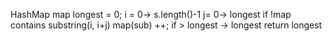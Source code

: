 ---
---
HashMap map
longest = 0;
i = 0-> s.length()-1
j= 0-> longest
if !map contains substring(i, i+j)
map(sub) ++;
if > longest -> longest
return longest
